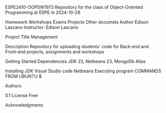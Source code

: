 ESPE2410-OOPSW1973
Repository for the class of Object-Oriented Programming at ESPE in 2024-10-28

Homework
Workshops
Exams
Projects
Other documets
Author Edison Lascano Instructor: Edison Lascano

Project Title
Management 

Description
Repository for uploading students' code for Back-end and Front-end projects, assignments and workshops

Getting Started
Dependencies
JDK 23, Netbeans 23, MongoDb Atlas

Installing
JDK
Visual Studio code
Netbeans
Executing program
COMMANDS FROM UBUNTU $

Authors

0.1
License
Free

Acknowledgments
